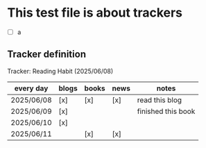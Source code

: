# This test file is about trackers

- [ ] a

## Tracker definition

<!-- Tracker: tracker name <started on> -->
<!-- | frequency | tracker categories | ... | notes | -->
<!-- | --------- | ------------------ | --- | ----- | -->
<!-- | dates     | x                  | ... |       | -->

Tracker: Reading Habit (2025/06/08)

| every day  | blogs | books | news | notes              |
| ---------- | ----- | ----- | ---- | ------------------ |
| 2025/06/08 | [x]   | [x]   | [x]  | read this blog     |
| 2025/06/09 | [x]   |       |      | finished this book |
| 2025/06/10 | [x]   |       |      |                    |
| 2025/06/11 |       | [x]   | [x]  |                    |
